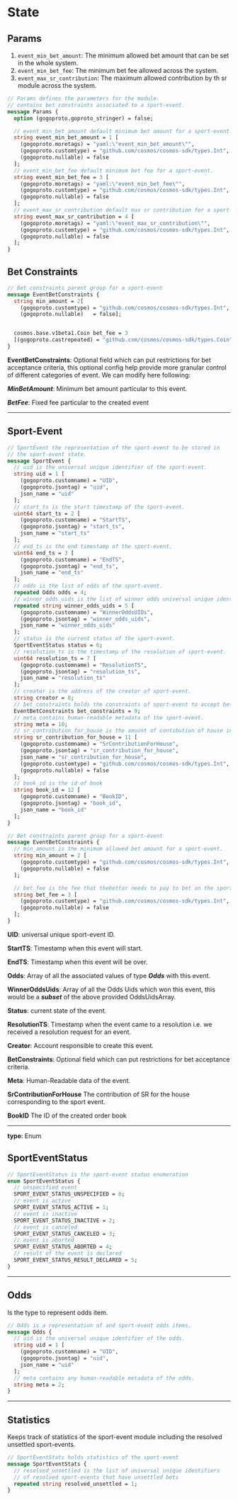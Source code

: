 # **State**

## **Params**

1. `event_min_bet_amount`: The minimum allowed bet amount that can be set in the whole system.
2. `event_min_bet_fee`: The minimum bet fee allowed across the system.
3. `event_max_sr_contribution`: The maximum allowed contribution by th sr module across the system.

```proto
// Params defines the parameters for the module.
// contains bet constraints associated to a sport-event.
message Params {
  option (gogoproto.goproto_stringer) = false;

  // event_min_bet_amount default minimum bet amount for a sport-event.
  string event_min_bet_amount = 1 [
    (gogoproto.moretags) = "yaml:\"event_min_bet_amount\"",
    (gogoproto.customtype) = "github.com/cosmos/cosmos-sdk/types.Int",
    (gogoproto.nullable) = false
  ];
  // event_min_bet_fee default minimum bet fee for a sport-event.
  string event_min_bet_fee = 3 [
    (gogoproto.moretags) = "yaml:\"event_min_bet_fee\"",
    (gogoproto.customtype) = "github.com/cosmos/cosmos-sdk/types.Int",
    (gogoproto.nullable) = false
  ];
  // event_max_sr_contribution default max sr contribution for a sport-event.
  string event_max_sr_contribution = 4 [
    (gogoproto.moretags) = "yaml:\"event_max_sr_contribution\"",
    (gogoproto.customtype) = "github.com/cosmos/cosmos-sdk/types.Int",
    (gogoproto.nullable) = false
  ];
}
```

## **Bet Constraints**

```proto
// Bet constraints parent group for a sport-event
message EventBetConstraints {
  string min_amount = 2[
    (gogoproto.customtype) = "github.com/cosmos/cosmos-sdk/types.Int",
    (gogoproto.nullable)   = false];


  cosmos.base.v1beta1.Coin bet_fee = 3
  [(gogoproto.castrepeated) = "github.com/cosmos/cosmos-sdk/types.Coin", (gogoproto.nullable) = false];
}
```

**EventBetConstraints**: Optional field which can put restrictions for bet acceptance criteria, this optional config help provide more
granular control of different categories of event. We can modify here following:

***MinBetAmount***: Minimum bet amount particular to this event.

***BetFee***: Fixed fee particular to the created event

---

## **Sport-Event**

```proto
// SportEvent the representation of the sport-event to be stored in
// the sport-event state.
message SportEvent {
  // uid is the universal unique identifier of the sport-event.
  string uid = 1 [
    (gogoproto.customname) = "UID",
    (gogoproto.jsontag) = "uid",
    json_name = "uid"
  ];
  // start_ts is the start timestamp of the sport-event.
  uint64 start_ts = 2 [
    (gogoproto.customname) = "StartTS",
    (gogoproto.jsontag) = "start_ts",
    json_name = "start_ts"
  ];
  // end_ts is the end timestamp of the sport-event.
  uint64 end_ts = 3 [
    (gogoproto.customname) = "EndTS",
    (gogoproto.jsontag) = "end_ts",
    json_name = "end_ts"
  ];
  // odds is the list of odds of the sport-event.
  repeated Odds odds = 4;
  // winner_odds_uids is the list of winner odds universal unique identifiers.
  repeated string winner_odds_uids = 5 [
    (gogoproto.customname) = "WinnerOddsUIDs",
    (gogoproto.jsontag) = "winner_odds_uids",
    json_name = "winner_odds_uids"
  ];
  // status is the current status of the sport-event.
  SportEventStatus status = 6;
  // resolution_ts is the timestamp of the resolution of sport-event.
  uint64 resolution_ts = 7 [
    (gogoproto.customname) = "ResolutionTS",
    (gogoproto.jsontag) = "resolution_ts",
    json_name = "resolution_ts"
  ];
  // creator is the address of the creator of sport-event.
  string creator = 8;
  // bet_constraints holds the constraints of sport-event to accept bets.
  EventBetConstraints bet_constraints = 9;
  // meta contains human-readable metadata of the sport-event.
  string meta = 10;
  // sr_contribution_for_house is the amount of contibution of house in the sr
  string sr_contribution_for_house = 11 [
    (gogoproto.customname) = "SrContributionForHouse",
    (gogoproto.jsontag) = "sr_contribution_for_house",
    json_name = "sr_contribution_for_house",
    (gogoproto.customtype) = "github.com/cosmos/cosmos-sdk/types.Int",
    (gogoproto.nullable) = false
  ];
  // book_id is the id of book
  string book_id = 12 [
    (gogoproto.customname) = "BookID",
    (gogoproto.jsontag) = "book_id",
    json_name = "book_id"
  ];
}

// Bet constraints parent group for a sport-event
message EventBetConstraints {
  // min_amount is the minimum allowed bet amount for a sport-event.
  string min_amount = 2 [
    (gogoproto.customtype) = "github.com/cosmos/cosmos-sdk/types.Int",
    (gogoproto.nullable) = false
  ];

  // bet_fee is the fee that thebettor needs to pay to bet on the sport-event.
  string bet_fee = 3 [
    (gogoproto.customtype) = "github.com/cosmos/cosmos-sdk/types.Int",
    (gogoproto.nullable) = false
  ];
}
```

**UID**: universal unique sport-event ID.

**StartTS**: Timestamp when this event will start.

**EndTS**: Timestamp when this event will be over.

**Odds**: Array of all the associated values of type ***Odds*** with this event.

**WinnerOddsUids**: Array of all the Odds Uids which won this event, this would be a ***subset*** of the above provided OddsUidsArray.

**Status**: current state of the event.

**ResolutionTS**: Timestamp when the event came to a resolution i.e. we received a resolution request for an event.

**Creator**: Account responsible to create this event.

**BetConstraints**: Optional field which can put restrictions for bet acceptance criteria.

**Meta**: Human-Readable data of the event.

**SrContributionForHouse** The contribution of SR for the house corresponding to the sport event.

**BookID** The ID of the created order book

---

**type**: Enum

## **SportEventStatus**

```proto
// SportEventStatus is the sport-event status enumeration
enum SportEventStatus {
  // unspecified event
  SPORT_EVENT_STATUS_UNSPECIFIED = 0;
  // event is active
  SPORT_EVENT_STATUS_ACTIVE = 1;
  // event is inactive
  SPORT_EVENT_STATUS_INACTIVE = 2;
  // event is canceled
  SPORT_EVENT_STATUS_CANCELED = 3;
  // event is aborted
  SPORT_EVENT_STATUS_ABORTED = 4;
  // result of the event is declared
  SPORT_EVENT_STATUS_RESULT_DECLARED = 5;
}
```

---

## **Odds**

Is the type to represent odds item.

```proto
// Odds is a representation of and sport-event odds items.
message Odds {
  // uid is the universal unique identifier of the odds.
  string uid = 1 [
    (gogoproto.customname) = "UID",
    (gogoproto.jsontag) = "uid",
    json_name = "uid"
  ];
  // meta contains any human-readable metadata of the odds.
  string meta = 2;
}
```

---

## **Statistics**

Keeps track of statistics of the sport-event module including the resolved unsettled sport-events.

```proto
// SportEventStats holds statistics of the sport-event
message SportEventStats {
  // resolved_unsettled is the list of universal unique identifiers
  // of resolved sport-events that have unsettled bets
  repeated string resolved_unsettled = 1;
}

```
